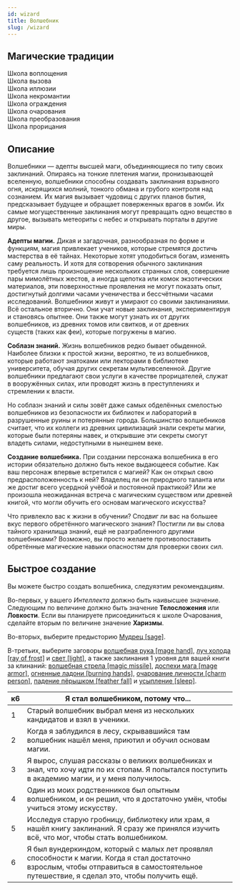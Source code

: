 ```yaml
---
id: wizard
title: Волшебник
slug: /wizard
---
```

## Магические традиции <a id="магические-традиции"></a>
Школа воплощения  
Школа вызова  
Школа иллюзии  
Школа некромантии  
Школа ограждения  
Школа очарования  
Школа преобразования  
Школа прорицания  
## Описание
Волшебники — адепты высшей маги, объединяющиеся по типу своих заклинаний. Опираясь на тонкие плетения магии, пронизывающей вселенную, волшебники способны создавать заклинания взрывного огня, искрящихся молний, тонкого обмана и грубого контроля над сознанием. Их магия вызывает чудовищ с других планов бытия, предсказывает будущее и обращает поверженных врагов в зомби. Их самые могущественные заклинания могут превращать одно вещество в другое, вызывать метеориты с небес и открывать порталы в другие миры.

**Адепты магии.** Дикая и загадочная, разнообразная по форме и функциям, магия привлекает учеников, которые стремятся достичь мастерства в её тайнах. Некоторые хотят уподобиться богам, изменять саму реальность. И хотя для сотворения обычного заклинания требуется лишь произношение нескольких странных слов, совершение пары мимолётных жестов, а иногда щепотка или комок экзотических материалов, эти поверхностные проявления не могут показать опыт, достигнутый долгими часами ученичества и бессчётными часами исследований. Волшебники живут и умирают со своими заклинаниями. Всё остальное вторично. Они учат новые заклинания, экспериментируя и становясь опытнее. Они также могут узнать их от других волшебников, из древних томов или свитков, и от древних существ (таких как феи), которые погружены в магию.

**Соблазн знаний.** Жизнь волшебников редко бывает обыденной. Наиболее близки к простой жизни, вероятно, те из волшебников, которые работают знатоками или лекторами в библиотеке университета, обучая других секретам мультивселенной. Другие волшебники предлагают свои услуги в качестве прорицателей, служат в вооружённых силах, или проводят жизнь в преступлениях и стремлении к власти.

Но соблазн знаний и силы зовёт даже самых обделённых смелостью волшебников из безопасности их библиотек и лабораторий в разрушенные руины и потерянные города. Большинство волшебников считает, что их коллеги из древних цивилизаций знали секреты магии, которые были потеряны навек, и открывшие эти секреты смогут владеть силами, недоступными в нынешнем веке.

**Создание волшебника.** При создании персонажа волшебника в его истории обязательно должно быть некое выдающееся событие. Как ваш персонаж впервые встретился с магией? Как он открыл свою предрасположенность к ней? Владелец ли он природного таланта или же достиг всего усердной учёбой и постоянной практикой? Или же произошла неожиданная встреча с магическим существом или древней книгой, что могли обучить его основам магического искусства?

Что привлекло вас к жизни в обучении? Сподвиг ли вас на большее вкус первого обретённого магического знания? Постигли ли вы слова тайного хранилища знаний, ещё не разграбленного другими волшебниками? Возможно, вы просто желаете противопоставить обретённые магические навыки опасностям для проверки своих сил.
## Быстрое создание
Вы можете быстро создать волшебника, следуяэтим рекомендациям.

Во-первых, у вашего _Интеллекта_ должно быть наивысшее значение. Следующим по величине должно быть значение **Телосложения** или **Ловкости**. Если вы планируете присоединиться к школе Очарования, сделайте вторым по величине значение **Харизмы**.

Во-вторых, выберите предысторию [Мудрец [sage]](https://ttg.club/backgrounds/sage).

В-третьих, выберите заговоры [волшебная рука [mage hand]](https://ttg.club/spells/mage_hand), [луч холода [ray of frost]](https://ttg.club/spells/ray_of_frost) и [свет [light]](https://ttg.club/spells/light), а также заклинания 1 уровня для вашей книги за клинаний: [волшебная стрела [magic missile]](https://ttg.club/spells/magic_missile), [доспехи мага [mage armor]](https://ttg.club/spells/mage_armor), [огненные ладони [burning hands]](https://ttg.club/spells/burning_hands), [очарование личности [charm person]](https://ttg.club/spells/charm_person), [падение пёрышком [feather fall]](https://ttg.club/spells/feather_fall) и [усыпление [sleep]](https://ttg.club/spells/sleep).

|к6|Я стал волшебником, потому что...|
|---|---|
|1|Старый волшебник выбрал меня из нескольких кандидатов и взял в ученики.|
|2|Когда я заблудился в лесу, скрывавшийся там волшебник нашёл меня, приютил и обучил основам магии.|
|3|Я вырос, слушая рассказы о великих волшебниках и знал, что хочу идти по их стопам. Я попытался поступить в академию магии, и у меня получилось.|
|4|Один из моих родственников был опытным волшебником, и он решил, что я достаточно умён, чтобы учиться этому искусству.|
|5|Исследуя старую гробницу, библиотеку или храм, я нашёл книгу заклинаний. Я сразу же принялся изучить всё, что мог, чтобы стать волшебником.|
|6|Я был вундеркиндом, который с малых лет проявлял способности к магии. Когда я стал достаточно взрослым, чтобы отправиться в самостоятельное путешествие, я сделал это, чтобы получить ещё.|
